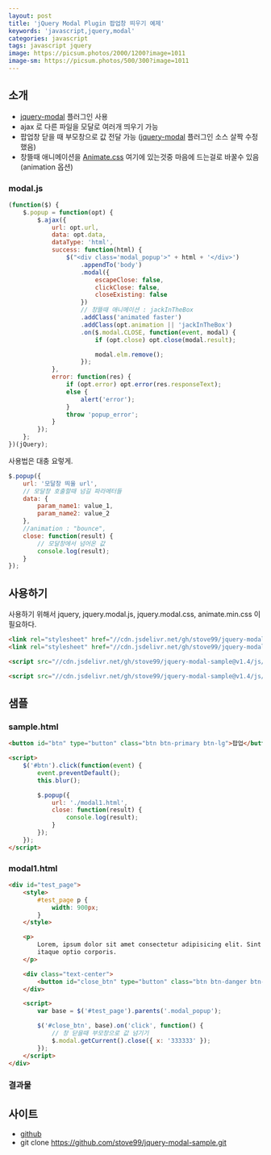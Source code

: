```yaml
---
layout: post
title: 'jQuery Modal Plugin 팝업창 띄우기 예제'
keywords: 'javascript,jquery,modal'
categories: javascript
tags: javascript jquery
image: https://picsum.photos/2000/1200?image=1011
image-sm: https://picsum.photos/500/300?image=1011
---
```


## 소개

-   [jquery-modal](https://github.com/kylefox/jquery-modal) 플러그인 사용
-   ajax 로 다른 파일을 모달로 여러개 띄우기 가능
-   팝업창 닫을 때 부모창으로 값 전달 가능 ([jquery-modal](https://github.com/kylefox/jquery-modal) 플러그인 소스 살짝 수정했음)
-   창뜰때 애니메이션을 [Animate.css](https://github.com/daneden/animate.css) 여기에 있는것중 마음에 드는걸로 바꿀수 있음(animation 옵션)

### modal.js

```javascript
(function($) {
    $.popup = function(opt) {
        $.ajax({
            url: opt.url,
            data: opt.data,
            dataType: 'html',
            success: function(html) {
                $("<div class='modal_popup'>" + html + '</div>')
                    .appendTo('body')
                    .modal({
                        escapeClose: false,
                        clickClose: false,
                        closeExisting: false
                    })
                    // 창뜰때 애니메이션 : jackInTheBox
                    .addClass('animated faster')
                    .addClass(opt.animation || 'jackInTheBox')
                    .on($.modal.CLOSE, function(event, modal) {
                        if (opt.close) opt.close(modal.result);

                        modal.elm.remove();
                    });
            },
            error: function(res) {
                if (opt.error) opt.error(res.responseText);
                else {
                    alert('error');
                }
                throw 'popup_error';
            }
        });
    };
})(jQuery);
```

<ins class="adsbygoogle"
     style="display:block; text-align:center;"
     data-ad-layout="in-article"
     data-ad-format="fluid"
     data-ad-client="ca-pub-7073298118440059"
     data-ad-slot="8400970402"></ins>

<script>
     (adsbygoogle = window.adsbygoogle || []).push({});
</script>

사용법은 대충 요렇게.

```javascript
$.popup({
    url: '모달창 띄울 url',
    // 모달창 호출할때 넘길 파라메터들
    data: {
        param_name1: value_1,
        param_name2: value_2
    },
    //animation : "bounce",
    close: function(result) {
        // 모달창에서 넘어온 값
        console.log(result);
    }
});
```

## 사용하기

사용하기 위해서 jquery, jquery.modal.js, jquery.modal.css, animate.min.css 이 필요하다.

```html
<link rel="stylesheet" href="//cdn.jsdelivr.net/gh/stove99/jquery-modal-sample@v1.4/css/animate.min.css" />
<link rel="stylesheet" href="//cdn.jsdelivr.net/gh/stove99/jquery-modal-sample@v1.4/css/jquery.modal.css" />

<script src="//cdn.jsdelivr.net/gh/stove99/jquery-modal-sample@v1.4/js/jquery.modal.js"></script>

<script src="//cdn.jsdelivr.net/gh/stove99/jquery-modal-sample@v1.4/js/modal.js"></script>
```

## 샘플

### sample.html

```html
<button id="btn" type="button" class="btn btn-primary btn-lg">팝업</button>

<script>
    $('#btn').click(function(event) {
        event.preventDefault();
        this.blur();

        $.popup({
            url: './modal1.html',
            close: function(result) {
                console.log(result);
            }
        });
    });
</script>
```

### modal1.html

```html
<div id="test_page">
    <style>
        #test_page p {
            width: 900px;
        }
    </style>

    <p>
        Lorem, ipsum dolor sit amet consectetur adipisicing elit. Sint nisi voluptatem iusto beatae sequi ex quam tempora laboriosam facere, facilis nulla nostrum impedit ducimus, porro quasi quos,
        itaque optio corporis.
    </p>

    <div class="text-center">
        <button id="close_btn" type="button" class="btn btn-danger btn-lg">닫기</button>
    </div>

    <script>
        var base = $('#test_page').parents('.modal_popup');

        $('#close_btn', base).on('click', function() {
            // 창 닫을때 부모창으로 값 넘기기
            $.modal.getCurrent().close({ x: '333333' });
        });
    </script>
</div>
```

### 결과물

<script async src="//jsfiddle.net/stove/okcbywm0/embed/result/dark/"></script>

## 사이트

-   [github](https://github.com/stove99/jquery-modal-sample)
-   git clone https://github.com/stove99/jquery-modal-sample.git
